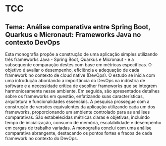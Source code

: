 # TCC
## Tema: Análise comparativa entre Spring Boot, Quarkus e Micronaut: Frameworks Java no contexto DevOps

Esta monografia propõe a construção de uma aplicação simples utilizando três frameworks Java - Spring Boot, Quarkus e Micronaut - e a subsequente comparação destes com base em métricas específicas. O objetivo é avaliar o desempenho, eficiência e adequação de cada framework no contexto de cloud native (DevOps).
O estudo se inicia com uma introdução abordando a importância do DevOps na indústria de software e a necessidade crítica de escolher frameworks que se integrem harmoniosamente nesse ambiente. Em seguida, são apresentados detalhes sobre os frameworks em questão, enfatizando suas características, arquitetura e funcionalidades essenciais.
A pesquisa prossegue com a construção de versões equivalentes da aplicação utilizando cada um dos frameworks, proporcionando um ambiente controlado para as análises comparativas. São estabelecidas métricas claras e objetivas, incluindo tempo de inicialização, consumo de memória, escalabilidade e desempenho em cargas de trabalho variadas.
A monografia conclui com uma análise comparativa abrangente, destacando os pontos fortes e fracos de cada framework no contexto do DevOps.